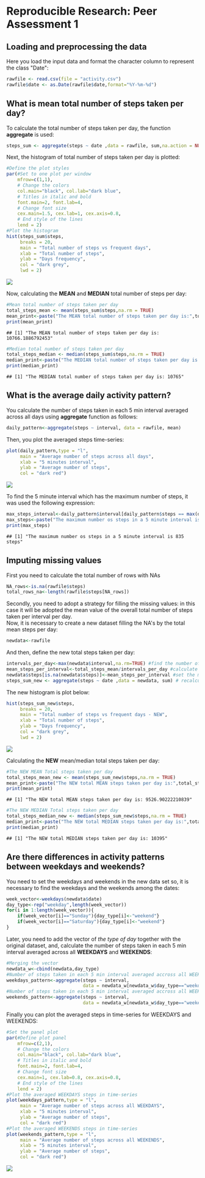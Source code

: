 # Reproducible Research: Peer Assessment 1


## Loading and preprocessing the data
Here you load the input data and format the character column to represent the class "Date":

```r
rawfile <- read.csv(file = "activity.csv")
rawfile$date <- as.Date(rawfile$date,format="%Y-%m-%d")
```



## What is mean total number of steps taken per day?
To calculate the total number of steps taken per day, the function **aggregate** is used:

```r
steps_sum <- aggregate(steps ~ date ,data = rawfile, sum,na.action = NULL)
```

Next, the histogram of total number of steps taken per day is plotted:


```r
#Define the plot styles
par(#Set to one plot per window
    mfrow=c(1,1),
    # Change the colors
    col.main="black", col.lab="dark blue",
    # Titles in italic and bold
    font.main=2, font.lab=4,
    # Change font size
    cex.main=1.5, cex.lab=1, cex.axis=0.8,
    # End style of the lines
    lend = 2)
#Plot the histogram
hist(steps_sum$steps, 
     breaks = 20,
     main = "Total number of steps vs frequent days",
     xlab = "Total number of steps",
     ylab = "Days frequency", 
     col = "dark grey",
     lwd = 2)
```

![](PA1_template_files/figure-html/unnamed-chunk-3-1.png) 

Now, calculating the **MEAN** and **MEDIAN** total number of steps per day:


```r
#Mean total number of steps taken per day
total_steps_mean <- mean(steps_sum$steps,na.rm = TRUE)
mean_print<-paste("The MEAN total number of steps taken per day is:",total_steps_mean)
print(mean_print)
```

```
## [1] "The MEAN total number of steps taken per day is: 10766.1886792453"
```

```r
#Median total number of steps taken per day
total_steps_median <- median(steps_sum$steps,na.rm = TRUE)
median_print<-paste("The MEDIAN total number of steps taken per day is:",total_steps_median)
print(median_print)
```

```
## [1] "The MEDIAN total number of steps taken per day is: 10765"
```



## What is the average daily activity pattern?
You calculate the number of steps taken in each 5 min interval averaged across all days using **aggregate** function as follows:

```r
daily_pattern<-aggregate(steps ~ interval, data = rawfile, mean)
```
Then, you plot the averaged steps time-series:

```r
plot(daily_pattern,type = "l",
     main = "Average number of steps across all days",
     xlab = "5 minutes interval",
     ylab = "Average number of steps", 
     col = "dark red")
```

![](PA1_template_files/figure-html/unnamed-chunk-6-1.png) 

To find the 5 minute interval which has the maximum number of steps, it was used the following expression:

```r
max_steps_interval<-daily_pattern$interval[daily_pattern$steps == max(daily_pattern$steps)]
max_steps<-paste("The maximum number os steps in a 5 minute interval is",max_steps_interval,"steps")
print(max_steps)
```

```
## [1] "The maximum number os steps in a 5 minute interval is 835 steps"
```



## Imputing missing values
First you need to calculate the total number of rows with NAs

```r
NA_rows<-is.na(rawfile$steps)
total_rows_na<-length(rawfile$steps[NA_rows])
```

Secondly, you need to adopt a strategy for filling the missing values: 
in this case it will be adopted the mean value of the overall total number of steps taken per interval per day.  
Now, it is necessary to create a new dataset filling the NA's by the total mean steps per day:  

```r
newdata<-rawfile
```
And then, define the new total steps taken per day:

```r
intervals_per_day<-max(newdata$interval,na.rm=TRUE) #find the number of intervals per day
mean_steps_per_interval<-total_steps_mean/intervals_per_day #calculate the mean number of steps per interval
newdata$steps[is.na(newdata$steps)]<-mean_steps_per_interval #set the mean number of steps into NA's
steps_sum_new <- aggregate(steps ~ date ,data = newdata, sum) # recalculate the total number of steps per date
```

The new histogram is plot below:

```r
hist(steps_sum_new$steps, 
     breaks = 20,
     main = "Total number of steps vs frequent days - NEW",
     xlab = "Total number of steps",
     ylab = "Days frequency", 
     col = "dark grey",
     lwd = 2)
```

![](PA1_template_files/figure-html/unnamed-chunk-11-1.png) 


Calculating the **NEW** mean/median total steps taken per day:

```r
#The NEW MEAN Total steps taken per day
total_steps_mean_new <- mean(steps_sum_new$steps,na.rm = TRUE)
mean_print<-paste("The NEW total MEAN steps taken per day is:",total_steps_mean_new)
print(mean_print)
```

```
## [1] "The NEW total MEAN steps taken per day is: 9526.90222210839"
```

```r
#The NEW MEDIAN Total steps taken per day
total_steps_median_new <- median(steps_sum_new$steps,na.rm = TRUE)
median_print<-paste("The NEW total MEDIAN steps taken per day is:",total_steps_median_new)
print(median_print)
```

```
## [1] "The NEW total MEDIAN steps taken per day is: 10395"
```


## Are there differences in activity patterns between weekdays and weekends?
You need to set the weekdays and weekends in the new data set so, it is necessary to find the weekdays and the weekends among the dates:

```r
week_vector<-weekdays(newdata$date)
day_type<-rep("weekday",length(week_vector))
for(i in 1:length(week_vector)){
    if(week_vector[i]=="Sunday"){day_type[i]<-"weekend"}
    if(week_vector[i]=="Saturday"){day_type[i]<-"weekend"}
}
```

Later, you need to add the vector of *the type of day* together with the original dataset, and, calculate the number of steps taken in each 5 min interval averaged across all **WEEKDAYS** and **WEEKENDS**:

```r
#Merging the vector
newdata_w<-cbind(newdata,day_type)
#Number of steps taken in each 5 min interval averaged accross all WEEKDAYS
weekdays_pattern<-aggregate(steps ~ interval, 
                            data = newdata_w[newdata_w$day_type=="weekday",], mean)
#Number of steps taken in each 5 min interval averaged accross all WEEKDEND
weekends_pattern<-aggregate(steps ~ interval, 
                            data = newdata_w[newdata_w$day_type=="weekend",], mean)
```

Finally you can plot the averaged steps in time-series for WEEKDAYS and WEEKENDS:

```r
#Set the panel plot
par(#Define plot panel
    mfrow=c(2,1),
    # Change the colors
    col.main="black", col.lab="dark blue",
    # Titles in italic and bold
    font.main=2, font.lab=4,
    # Change font size
    cex.main=1, cex.lab=0.8, cex.axis=0.8,
    # End style of the lines
    lend = 2)
#Plot the averaged WEEKDAYS steps in time-series
plot(weekdays_pattern,type = "l",
     main = "Average number of steps across all WEEKDAYS",
     xlab = "5 minutes interval",
     ylab = "Average number of steps", 
     col = "dark red")
#Plot the averaged WEEKENDS steps in time-series
plot(weekends_pattern,type = "l",
     main = "Average number of steps across all WEEKENDS",
     xlab = "5 minutes interval",
     ylab = "Average number of steps", 
     col = "dark red")
```

![](PA1_template_files/figure-html/unnamed-chunk-15-1.png) 

